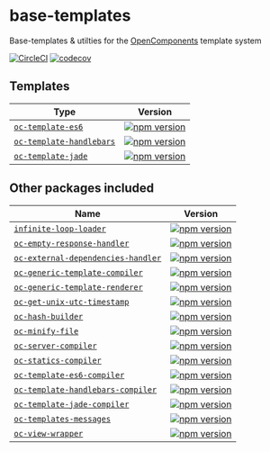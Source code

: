 base-templates
==============

Base-templates & utilties for the [OpenComponents](https://github.com/opentable/oc) template system

[![CircleCI](https://circleci.com/gh/opencomponents/base-templates.svg?style=shield)](https://circleci.com/gh/opencomponents/base-templates)
[![codecov](https://codecov.io/gh/opencomponents/base-templates/branch/master/graph/badge.svg)](https://codecov.io/gh/opencomponents/base-templates)


## Templates

| Type | Version |
|--------|-------|
| [`oc-template-es6`](/packages/oc-template-es6) | [![npm version](https://badge.fury.io/js/oc-template-es6.svg)](http://badge.fury.io/js/oc-template-es6) |
| [`oc-template-handlebars`](/packages/oc-template-handlebars) | [![npm version](https://badge.fury.io/js/oc-template-handlebars.svg)](http://badge.fury.io/js/oc-template-handlebars) |
| [`oc-template-jade`](/packages/oc-template-jade) | [![npm version](https://badge.fury.io/js/oc-template-jade.svg)](http://badge.fury.io/js/oc-template-jade) |


## Other packages included

| Name | Version |
|--------|-------|
| [`infinite-loop-loader`](/packages/infinite-loop-loader) | [![npm version](https://badge.fury.io/js/infinite-loop-loader.svg)](http://badge.fury.io/js/infinite-loop-loader) |
| [`oc-empty-response-handler`](/packages/oc-empty-response-handler) | [![npm version](https://badge.fury.io/js/oc-empty-response-handler.svg)](http://badge.fury.io/js/oc-empty-response-handler) |
| [`oc-external-dependencies-handler`](/packages/oc-external-dependencies-handler) | [![npm version](https://badge.fury.io/js/oc-external-dependencies-handler.svg)](http://badge.fury.io/js/oc-external-dependencies-handler) |
| [`oc-generic-template-compiler`](/packages/oc-generic-template-compiler) | [![npm version](https://badge.fury.io/js/oc-generic-template-compiler.svg)](http://badge.fury.io/js/oc-generic-template-compiler) |
| [`oc-generic-template-renderer`](/packages/oc-generic-template-renderer) | [![npm version](https://badge.fury.io/js/oc-generic-template-renderer.svg)](http://badge.fury.io/js/oc-generic-template-renderer) |
| [`oc-get-unix-utc-timestamp`](/packages/oc-get-unix-utc-timestamp) | [![npm version](https://badge.fury.io/js/oc-get-unix-utc-timestamp.svg)](http://badge.fury.io/js/oc-get-unix-utc-timestamp) |
| [`oc-hash-builder`](/packages/oc-hash-builder) | [![npm version](https://badge.fury.io/js/oc-hash-builder.svg)](http://badge.fury.io/js/oc-hash-builder) |
| [`oc-minify-file`](/packages/oc-minify-file) | [![npm version](https://badge.fury.io/js/oc-minify-file.svg)](http://badge.fury.io/js/oc-minify-file) |
| [`oc-server-compiler`](/packages/oc-server-compiler) | [![npm version](https://badge.fury.io/js/oc-server-compiler.svg)](http://badge.fury.io/js/oc-server-compiler) |
| [`oc-statics-compiler`](/packages/oc-statics-compiler) | [![npm version](https://badge.fury.io/js/oc-statics-compiler.svg)](http://badge.fury.io/js/oc-statics-compiler) |
| [`oc-template-es6-compiler`](/packages/oc-template-es6-compiler) | [![npm version](https://badge.fury.io/js/oc-template-es6-compiler.svg)](http://badge.fury.io/js/oc-template-es6-compiler) |
| [`oc-template-handlebars-compiler`](/packages/oc-template-handlebars-compiler) | [![npm version](https://badge.fury.io/js/oc-template-handlebars-compiler.svg)](http://badge.fury.io/js/oc-template-handlebars-compiler) |
| [`oc-template-jade-compiler`](/packages/oc-template-jade-compiler) | [![npm version](https://badge.fury.io/js/oc-template-jade-compiler.svg)](http://badge.fury.io/js/oc-template-jade-compiler) |
| [`oc-templates-messages`](/packages/oc-templates-messages) | [![npm version](https://badge.fury.io/js/oc-templates-messages.svg)](http://badge.fury.io/js/oc-templates-messages) |
| [`oc-view-wrapper`](/packages/oc-view-wrapper) | [![npm version](https://badge.fury.io/js/oc-view-wrapper.svg)](http://badge.fury.io/js/oc-view-wrapper) |

